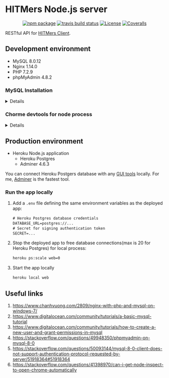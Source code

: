 # HITMers Node.js server

<p align="center">
  <a href="https://www.npmjs.com/package/hiters-server"><img src="https://img.shields.io/npm/v/hiters-server.svg?style=popout-square" alt="npm package"></a>
  <a href="https://travis-ci.com/upupming/HITMers-node-js-server/builds"><img src="https://img.shields.io/travis/upupming/HITMers-node-js-server.svg?style=popout-square" alt="travis build status"></a>
  <a href="https://github.com/upupming/HITMers-node-js-server/blob/dev/LICENSE"><img src="https://img.shields.io/github/license/mashape/apistatus.svg?style=popout-square" alt="License"></a>
  <a href="https://coveralls.io/github/upupming/HITMers-node-js-server?branch=dev"><img src="https://img.shields.io/coveralls/github/upupming/HITMers-node-js-server.svg?style=popout-square" alt="Coveralls"></a>
</p>

RESTful API for [HITMers Client](https://github.com/upupming/HITMers).

## Development environment

+ MySQL 8.0.12
+ Nginx 1.14.0
+ PHP 7.2.9
+ phpMyAdmin 4.8.2

### MySQL Installation

<details>

**Step 1: download**

Download ZIP Archive from https://dev.mysql.com/downloads/mysql/

**Step 2: configure**

Unzip and create `my.ini` in the root of folder:

```ini
[client]
port=3306
default-character-set = utf8
[mysql]
default-character-set = utf8
[mysqld]
port=3306

log_error = "mysql_error.log"
basedir="E:\\software\\mysql-8.0.12-winx64"

sql_mode=STRICT_TRANS_TABLES,NO_ZERO_DATE,NO_ZERO_IN_DATE,ERROR_FOR_DIVISION_BY_ZERO
datadir="E:\\software\\mysql-8.0.12-winx64\\data"
collation-server = utf8_unicode_ci
init-connect='SET NAMES utf8'
character-set-server = utf8
skip-character-set-client-handshake
# Ude this because `caching_sha2_password` is not supported in mysqljs yet
default_authentication_plugin = mysql_native_password
```

**Step 3: initialize**

```bash
# Initialize database with root user and blank password
PS E:\software\mysql-8.0.12-winx64> .\bin\mysqld --initialize-insecure

# Install MySQL as a Windows service
PS E:\software\mysql-8.0.12-winx64> .\bin\mysqld --install-manual

# Start MySQL Server service
net start mysql

# Run MySQL Client
PS E:\software\mysql-8.0.12-winx64> .\bin\mysql.exe -u root

# The new `caching_sha2_password` is not supported by mysqljs yet, so we use old `mysql_native_password`
ALTER USER 'root'@'localhost' IDENTIFIED WITH mysql_native_password BY 'data4upupming!';
```

**Other Helpful commands:**

```bash
# Stop MySQL Server service
net stop mysql

# Uninstall MySQL Server service
sc delete mysql
```

</details>

### Chorme devtools for node process

<details>

Start node process using nodemon:

```bash
npm run dev
```

Open <a href="chrome://inspect/">chrome://inspect/</a>.

Use the "Open dedicated DevTools for Node" option for debugging node process. It will connect to node.js as soon as it starts or restarts, so there is no need to open it manually each time.

![inspect](.notes/images/inspect-node.png)

</details>

## Production environment

+ Heroku Node.js application
  - Heroku Postgres
  - Adminer 4.6.3

You can connect Heroku Postgers database with any [GUI tools](https://wiki.postgresql.org/wiki/Community_Guide_to_PostgreSQL_GUI_Tools) locally. For me, [Adminer](https://www.adminer.org/) is the fastest tool.

### Run the app locally

1. Add a `.env` file defining the same environment variables as the deployed app:

    ```env
    # Heroku Postgres database credentials
    DATABASE_URL=postgres://...
    # Secret for signing authentication token
    SECRET=...
    ```

2. Stop the deployed app to free database connections(max is 20 for Heroku Postgres) for local process:

    ```bash
    heroku ps:scale web=0
    ```

3. Start the app locally

    ```bash
    heroku local web
    ```

## Useful links

1. https://www.chanhvuong.com/2809/nginx-with-php-and-mysql-on-windows-7/
2. https://www.digitalocean.com/community/tutorials/a-basic-mysql-tutorial
3. https://www.digitalocean.com/community/tutorials/how-to-create-a-new-user-and-grant-permissions-in-mysql 
4. https://stackoverflow.com/questions/49948350/phpmyadmin-on-mysql-8-0
5. https://stackoverflow.com/questions/50093144/mysql-8-0-client-does-not-support-authentication-protocol-requested-by-server/51918364#51918364
6. https://stackoverflow.com/questions/41398970/can-i-get-node-inspect-to-open-chrome-automatically
